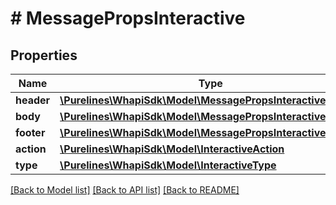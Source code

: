 # # MessagePropsInteractive

## Properties

Name | Type | Description | Notes
------------ | ------------- | ------------- | -------------
**header** | [**\Purelines\WhapiSdk\Model\MessagePropsInteractiveHeader**](MessagePropsInteractiveHeader.md) |  | [optional]
**body** | [**\Purelines\WhapiSdk\Model\MessagePropsInteractiveBody**](MessagePropsInteractiveBody.md) |  | [optional]
**footer** | [**\Purelines\WhapiSdk\Model\MessagePropsInteractiveFooter**](MessagePropsInteractiveFooter.md) |  | [optional]
**action** | [**\Purelines\WhapiSdk\Model\InteractiveAction**](InteractiveAction.md) |  |
**type** | [**\Purelines\WhapiSdk\Model\InteractiveType**](InteractiveType.md) |  | [optional]

[[Back to Model list]](../../README.md#models) [[Back to API list]](../../README.md#endpoints) [[Back to README]](../../README.md)
